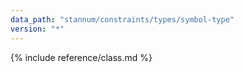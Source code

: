 ```yaml
---
data_path: "stannum/constraints/types/symbol-type"
version: "*"
---
```


{% include reference/class.md %}
